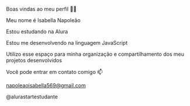 Boas vindas ao meu perfil 💙💙

Meu nome é Isabella Napoleão

Estou estudando na Alura

Estou me desenvolvendo na linguagem JavaScript

Utilizo esse espaço para minha organização e compartilhamento dos meu projetos desenvolvidos

Você pode entrar em contato comigo 📫

napoleaoisabella569@gmail.com

@alurastartestudante
